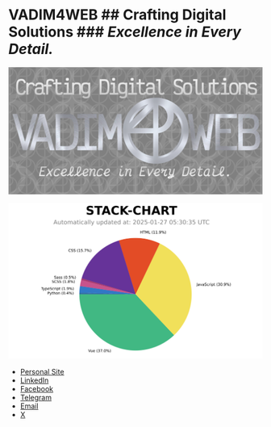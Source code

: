 # VADIM4WEB ## Crafting Digital Solutions ### _Excellence in Every Detail._
[![Portfolio](https://github.com/vadim4web/vadim4web/blob/main/gh.png)](https://vadim4web.github.io)

[![Languages Pie Chart](pie_languages_chart.svg)](https://github.com/vadim4web/vadim4web/blob/main/.github/workflows/update-pie-chart.yml)

- [Personal Site](https://vadim4web.nuxt.dev)
- [LinkedIn](https://www.linkedin.com/in/vadim4web)
- [Facebook](https://www.facebook.com/vadim4web)
- [Telegram](https://t.me/vadim4web)
- [Email](mailto:vadim4web@gmail.com)
- [X](https://x.com/vadim4web)
